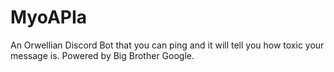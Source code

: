 # MyoAPIa
An Orwellian Discord Bot that you can ping and it will tell you how toxic your message is. Powered by Big Brother Google.

